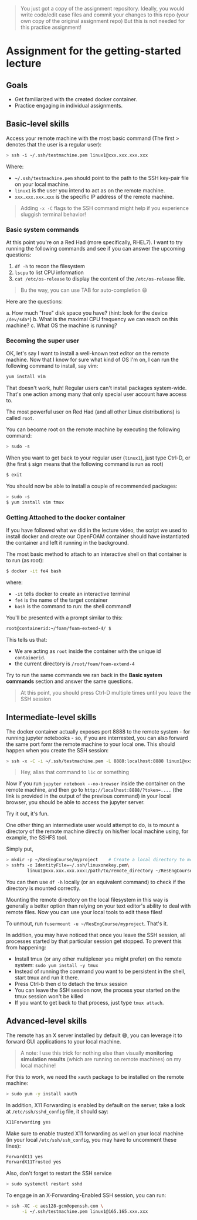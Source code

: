 > You just got a copy of the assignment repository.
> Ideally, you would write code/edit case files and commit
> your changes to this repo (your own copy of the original 
> assignment repo)
> But this is not needed for this practice assignment!

# Assignment for the getting-started lecture

## Goals

- Get familiarized with the created docker container.
- Practice engaging in individual assignments.

## Basic-level skills

Access your remote machine with the most basic command (The first > denotes that 
the user is a regular user):

```bash
> ssh -i ~/.ssh/testmachine.pem linux1@xxx.xxx.xxx.xxx
```

Where:
- `~/.ssh/testmachine.pem` should point to the path to the SSH key-pair file on
  your local machine.
- `linux1` is the user you intend to act as on the remote machine.
- `xxx.xxx.xxx.xxx` is the specific IP address of the remote machine.

> Adding `-x -C` flags to the SSH command might help if you experience 
> sluggish terminal behavior!

### Basic system commands

At this point you're on a Red Had (more specifically, RHEL7). I want to try running
the following commands and see if you can answer the upcoming questions:

1. `df -h` to recon the filesystem
2. `lscpu` to list CPU information
3. `cat /etc/os-release` to display the content of the `/etc/os-release` file.
 
> Bu the way, you can use TAB for auto-completion :smile:

Here are the questions:

a. How much "free" disk space you have? (hint: look for the device `/dev/sda*`)
b. What is the maximal CPU frequency we can reach on this machine?
c. What OS the machine is running?

### Becoming the super user

OK, let's say I want to install a well-known text editor on the remote machine.
Now that I know for sure what kind of OS I'm on, I can run the following command
to install, say vim:

```bash
yum install vim
```

That doesn't work, huh! Regular users can't install packages system-wide. That's one
action among many that only special user account have access to.

The most powerful user on Red Had (and all other Linux distributions) is called `root`.

You can become root on the remote machine by executing the following command:

```bash
> sudo -s
```
When you want to get back to your regular user (`linux1`), just type Ctrl-D, or
(the first `$` sign means that the following command is run as root)

```bash
$ exit
```

You should now be able to install a couple of recommended packages:

```bash
> sudo -s
$ yum install vim tmux
```

### Getting Attached to the docker container

If you have followed what we did in the lecture video, the script we used to install docker
and create our OpenFOAM container should have instantiated the container and left it running
in the background.

The most basic method to attach to an interactive shell on that container is to run (as root):

```bash
$ docker -it fe4 bash
```

where:
- `-it` tells docker to create an interactive terminal
- `fe4` is the name of the target container
- `bash` is the command to run: the shell command!

You'll be presented with a prompt similar to this:
```bash
root@containerid:~/foam/foam-extend-4/ $
```
This tells us that:
- We are acting as `root` inside the container with the unique id `containerid`.
- the current directory is `/root/foam/foam-extend-4`

Try to run the same commands we ran back in the **Basic system commands** section and
answer the same questions.

> At this point, you should press Ctrl-D multiple times until you leave the SSH session

## Intermediate-level skills

The docker container actually exposes port 8888 to the remote system - for running jupyter
notebooks - so, if you are interrested, you can also forward the same port fomr the remote
machine to your local one. This should happen when you create the SSH session:

```bash
> ssh -x -C -i ~/.ssh/testmachine.pem -L 8888:localhost:8888 linux1@xxx.xxx.xxx.xxx
```

> Hey, alias that command to `l1c` or something

Now if you run `jupyter notebook --no-browser` inside the container on the remote machine, 
and then go to
`http://localhost:8888/?token=....` (the link is provided in the output of the previous command)
in your local browser, you should be able to access the jupyter server.

Try it out, it's fun.

One other thing an intermediate user would attempt to do, is to mount a directory of the remote 
machine directly on his/her local machine using, for example, the SSHFS tool.

Simply put, 
```bash
> mkdir -p ~/ResEngCourse/myproject    # Create a local directory to mount things on
> sshfs -o IdentityFile=~/.ssh/linuxonekey.pem\
        linux1@xxx.xxx.xxx.xxx:/path/to/remote_directory ~/ResEngCourse/myproject
```

You can then use `df -h` locally (or an equivalent command) to check if the directory
is mounted correctly.

Mounting the remote directory on the local filesystem in this way is generally a better
option than relying on your text editor's ability to deal with remote files. Now you 
can use your local tools to edit these files!

To unmout, run `fusermount -u ~/ResEngCourse/myproject`. That's it.

In addition, you may have noticed that once you leave the SSH session, all processes
started by that particular session get stopped. To prevent this from happening:
- Install tmux (or any other multiplexer you might prefer) on the remote system: 
  `sudo yum install -y tmux`
- Instead of running the command you want to be persistent in the shell, start tmux 
  and run it there.
- Press Ctrl-b then d to detach the tmux session
- You can leave the SSH session now, the process your started on the tmux session
  won't be killed
- If you want to get back to that process, just type `tmux attach`.

## Advanced-level skills

The remote has an X server installed by default :smile:, you can leverage it to forward GUI
applications to your local machine.

> A note: I use this trick for nothing else than visually **monitoring simulation results**
> (which are running on remote machines) on my local machine!

For this to work, we need the `xauth` package to be installed on the remote machine:
```bash
> sudo yum -y install xauth
```

In addition, X11 Forwarding is enabled by default on the server, take a look at
`/etc/ssh/sshd_config` file, it should say:

```bash
X11Forwarding yes
```

Make sure to enable trusted X11 forwarding as well on your local machine (in your local
`/etc/ssh/ssh_config`, you may have to uncomment these lines):
```bash
ForwardX11 yes
ForwardX11Trusted yes
```

Also, don't forget to restart the SSH service
```bash
> sudo systemctl restart sshd
```

To engage in an X-Forwarding-Enabled SSH session, you can run:
```bash
> ssh -XC -c aes128-gcm@openssh.com \
      -i ~/.ssh/testmachine.pem linux1@165.165.xxx.xxx
```
